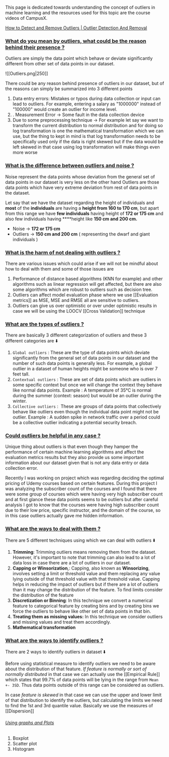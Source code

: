 This page is dedicated towards understanding the concept of outliers in machine learning and the resources used for this topic are the course videos of CampusX.

[How to Detect and Remove Outliers | Outlier Detection And Removal](https://www.analyticsvidhya.com/blog/2021/05/feature-engineering-how-to-detect-and-remove-outliers-with-python-code/)


### [What do you mean by outliers, what could be the reason behind their presence ?](#) 

Outliers are simply the data point which behave or deviate significantly different from other set of data points in our dataset.

![[Outliers.png|250]]

There could be any reason behind presence of outliers in our dataset, but of the reasons can simply be summarized into 3 different points

1. Data entry errors: Mistakes or typos during data collection or input can lead to outliers. For example, entering a salary as "1000000" instead of "100000" would create an outlier for income level.
2. . Measurement Error → Some fault in the data collection device
3. Due to some preprocessing technique → For example let say we want to transform the current distribution to normal distribution and for doing so log transformation is one the mathematical transformation which we can use, but the thing to kept in mind is that log transformation needs to be specifically used only if the data is right skewed but if the data would be left skewed in that case using log transformation will make things even more worse

### [What is the difference between outliers and noise ?](#) 

Noise represent the data points whose deviation from the general set of data points in our dataset is very less on the other hand Outliers are those data points which have very extreme deviation from rest of data points in the dataset.

Let say that we have the dataset regarding the height of individuals and **most** of the **individuals** are having a **height from 160 to 170 cm**, but apart from this range we have **few individuals** having height of **172 or 175 cm** and also few individuals having ****height like **150 cm and 200 cm.**

- Noise → **172 or 175 cm**
- Outliers → **150 cm and 200 cm** ( representing the dwarf and giant individuals )


### [What is the harm of not dealing with outliers ?](#) 

There are various issues which could arise if we will not be mindful about how to deal with them and some of those issues are 

1. Performance of distance based algorithms (KNN for example) and other algorithms such as linear regression will get affected, but there are also some algorithms which are robust to outliers such as decision tree.
2. Outliers can affect model evaluation phase where we use [[Evaluation metrics]] as MSE, MSE and RMSE all are sensitive to outliers.
3. Outliers can give us over optimistic or over under optimistic results in case we will be using the LOOCV [[Cross Validation]] technique


### [What are the types of outliers ?](#) 

There are basically 3 different categorization of outliers and these 3 different categories are ⬇️

1. `Global outliers` : These are the type of data points which deviate significantly from the general set of data points in our dataset and the number of such data points is generally less. For example, a global outlier in a dataset of human heights might be someone who is over 7 feet tall.
2. `Contextual outliers` : These are set of data points which are  outliers in some specific context but once we will change the context they behave like normal data points. Example : A temperature of 35°C is normal during the summer (context: season) but would be an outlier during the winter.
3. `Collective outliers` :  These are groups of data points that collectively behave like outliers even though the individual data point might not be outlier. Example : A sudden spike in network traffic over a period could be a collective outlier indicating a potential security breach.

### [Could outliers be helpful in any case ?](#) 

Unique thing about outliers is that even though they hamper the performance of certain machine learning algorithms and affect the evaluation metrics results but they also provide us some important information about our dataset given that is not any data entry or data collection error.

Recently I was working on project which was regarding deciding the optimal pricing of Udemy courses based on certain features. During this project I was analyzing the subscriber count of the courses and I found that there were some group of courses which were having very high subscriber count and at first glance these data points seems to be outliers but after careful analysis I got to know that the courses were having high subscriber count due to their low price, specific instructor, and the domain of the course, so in this case outliers actually gave me hidden information.

### [What are the ways to deal with them ?](#)

There are 5 different techniques using which we can deal with outliers ⬇️

1. **Trimming**: Trimming outliers means removing them from the dataset. However, it's important to note that trimming can also lead to a lot of data loss in case there are a lot of outliers in our dataset.
2. **Capping or Winsorization**,: Capping, also known as **Winsorizing**, involves setting a limit or threshold value and them replacing any value lying outside of that threshold value with that threshold value. Capping helps in reducing the impact of outliers but if there are a lot of outliers than it may change the distribution of the feature. To find limits consider the distribution of the feature
3. **Discretization or Binning**: In this technique we convert a numerical feature to categorical feature by creating bins and by creating bins we force the outliers to behave like other set of data points in that bin.
4. **Treating them as missing values:** In this technique we consider outliers and missing values and treat them accordingly.
5. **Mathematical transformation**


### [What are the ways to identify outliers ?](#) 

There are 2 ways to identify outliers in dataset ⬇️

Before using statistical measure to identify outliers we need to be aware about the distribution of that feature. _If feature is normally or sort of normally distributed_ in that case we can actually use the [[Empirical Rule]] which states that 99.7% of data points will be lying in the range from `Mean +- 3SD`. Thus data points outside of this range can be considered as outliers.

In case _feature is skewed_ in that case we can use the upper and lower limit of that distribution to identify the outliers, but calculating the limits we need to find the 1st and 3rd quantile value. Basically we use the measures of [[Dispersion]]

###### [Using graphs and Plots](#)

1. Boxplot
2. Scatter plot
3. Histogram 


